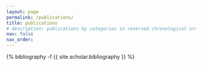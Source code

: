 ```yaml
---
layout: page
permalink: /publications/
title: publications
# description: publications by categories in reversed chronological order. 
nav: false
nav_order: 
---
```

<!-- _pages/publications.md -->
<div class="publications">

{% bibliography -f {{ site.scholar.bibliography }} %}

</div>
